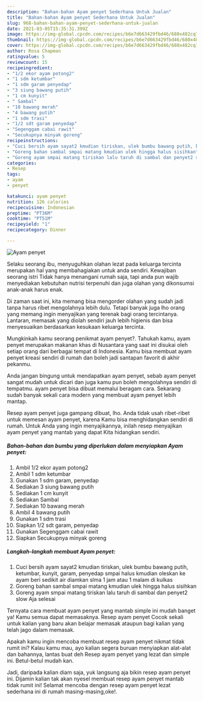 ```yaml
---
description: "Bahan-bahan Ayam penyet Sederhana Untuk Jualan"
title: "Bahan-bahan Ayam penyet Sederhana Untuk Jualan"
slug: 968-bahan-bahan-ayam-penyet-sederhana-untuk-jualan
date: 2021-03-05T15:35:31.399Z
image: https://img-global.cpcdn.com/recipes/b6e7d663429fbd46/680x482cq70/ayam-penyet-foto-resep-utama.jpg
thumbnail: https://img-global.cpcdn.com/recipes/b6e7d663429fbd46/680x482cq70/ayam-penyet-foto-resep-utama.jpg
cover: https://img-global.cpcdn.com/recipes/b6e7d663429fbd46/680x482cq70/ayam-penyet-foto-resep-utama.jpg
author: Rosa Chapman
ratingvalue: 5
reviewcount: 15
recipeingredient:
- "1/2 ekor ayam potong2"
- "1 sdm ketumbar"
- "1 sdm garam penyedap"
- "3 siung bawang putih"
- "1 cm kunyit"
- " Sambal"
- "10 bawang merah"
- "4 bawang putih"
- "1 sdm trasi"
- "1/2 sdt garam penyedap"
- "Segenggam cabai rawit"
- "Secukupnya minyak goreng"
recipeinstructions:
- "Cuci bersih ayam sayat2 kmudian tiriskan, ulek bumbu bawang putih, ketumbar, kunyit, garam, penyedap smpai halus kmudian oleskan ke ayam beri sedikit air diamkan slma 1 jam atau 1 malam di kulkas"
- "Goreng bahan sambal smpai matang kmudian ulek hingga halus sisihkan"
- "Goreng ayam smpai matang tiriskan lalu taruh di sambal dan penyet2 slow Aja selesai"
categories:
- Resep
tags:
- ayam
- penyet

katakunci: ayam penyet 
nutrition: 126 calories
recipecuisine: Indonesian
preptime: "PT36M"
cooktime: "PT51M"
recipeyield: "1"
recipecategory: Dinner

---
```



![Ayam penyet](https://img-global.cpcdn.com/recipes/b6e7d663429fbd46/680x482cq70/ayam-penyet-foto-resep-utama.jpg)

Selaku seorang ibu, menyuguhkan olahan lezat pada keluarga tercinta merupakan hal yang membahagiakan untuk anda sendiri. Kewajiban seorang istri Tidak hanya menangani rumah saja, tapi anda pun wajib menyediakan kebutuhan nutrisi terpenuhi dan juga olahan yang dikonsumsi anak-anak harus enak.

Di zaman  saat ini, kita memang bisa mengorder olahan yang sudah jadi tanpa harus ribet mengolahnya lebih dulu. Tetapi banyak juga lho orang yang memang ingin menyajikan yang terenak bagi orang tercintanya. Lantaran, memasak yang diolah sendiri jauh lebih higienis dan bisa menyesuaikan berdasarkan kesukaan keluarga tercinta. 



Mungkinkah kamu seorang penikmat ayam penyet?. Tahukah kamu, ayam penyet merupakan makanan khas di Nusantara yang saat ini disukai oleh setiap orang dari berbagai tempat di Indonesia. Kamu bisa membuat ayam penyet kreasi sendiri di rumah dan boleh jadi santapan favorit di akhir pekanmu.

Anda jangan bingung untuk mendapatkan ayam penyet, sebab ayam penyet sangat mudah untuk dicari dan juga kamu pun boleh mengolahnya sendiri di tempatmu. ayam penyet bisa dibuat memalui beragam cara. Sekarang sudah banyak sekali cara modern yang membuat ayam penyet lebih mantap.

Resep ayam penyet juga gampang dibuat, lho. Anda tidak usah ribet-ribet untuk memesan ayam penyet, karena Kamu bisa menghidangkan sendiri di rumah. Untuk Anda yang ingin menyajikannya, inilah resep menyajikan ayam penyet yang mantab yang dapat Kita hidangkan sendiri.

<!--inarticleads1-->

##### Bahan-bahan dan bumbu yang diperlukan dalam menyiapkan Ayam penyet:

1. Ambil 1/2 ekor ayam potong2
1. Ambil 1 sdm ketumbar
1. Gunakan 1 sdm garam, penyedap
1. Sediakan 3 siung bawang putih
1. Sediakan 1 cm kunyit
1. Sediakan  Sambal
1. Sediakan 10 bawang merah
1. Ambil 4 bawang putih
1. Gunakan 1 sdm trasi
1. Siapkan 1/2 sdt garam, penyedap
1. Gunakan Segenggam cabai rawit
1. Siapkan Secukupnya minyak goreng




<!--inarticleads2-->

##### Langkah-langkah membuat Ayam penyet:

1. Cuci bersih ayam sayat2 kmudian tiriskan, ulek bumbu bawang putih, ketumbar, kunyit, garam, penyedap smpai halus kmudian oleskan ke ayam beri sedikit air diamkan slma 1 jam atau 1 malam di kulkas
1. Goreng bahan sambal smpai matang kmudian ulek hingga halus sisihkan
1. Goreng ayam smpai matang tiriskan lalu taruh di sambal dan penyet2 slow Aja selesai




Ternyata cara membuat ayam penyet yang mantab simple ini mudah banget ya! Kamu semua dapat memasaknya. Resep ayam penyet Cocok sekali untuk kalian yang baru akan belajar memasak ataupun bagi kalian yang telah jago dalam memasak.

Apakah kamu ingin mencoba membuat resep ayam penyet nikmat tidak rumit ini? Kalau kamu mau, ayo kalian segera buruan menyiapkan alat-alat dan bahannya, lantas buat deh Resep ayam penyet yang lezat dan simple ini. Betul-betul mudah kan. 

Jadi, daripada kalian diam saja, yuk langsung aja bikin resep ayam penyet ini. Dijamin kalian tak akan nyesel membuat resep ayam penyet mantab tidak rumit ini! Selamat mencoba dengan resep ayam penyet lezat sederhana ini di rumah masing-masing,oke!.

